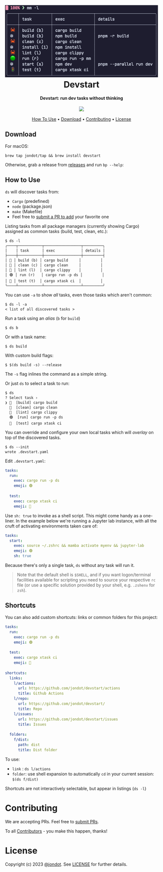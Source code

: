 <h1 align="center">
   <img src="media/screen.png" width="600"/>
   <br/>
    Devstart
</h1>

<h4 align="center"> Devstart: run dev tasks without thinking</h4>
<p align="center">
<img src="https://github.com/jondot/devstart/actions/workflows/build.yml/badge.svg"/>
</p>
<p align="center">
  <a href="#how-to-use">How To Use</a> •
  <a href="#download">Download</a> •
  <a href="#contributing">Contributing</a> •
  <a href="#license">License</a>
</p>


## Download

For macOS:

```
brew tap jondot/tap && brew install devstart
```

Otherwise, grab a release from [releases](https://github.com/jondot/devstart/releases) and run `bp --help`:

## How to Use

`ds` will discover tasks from:

* `Cargo` (predefined)
* `node` (package.json)
* `make` (Makefile)
* Feel free to [submit a PR to add](https://github.com/jondot/devstart/pulls) your favorite one

Listing tasks from all package managers (currently showing Cargo) assigned as common tasks (build, test, clean, etc.):

```
$ ds -l
╭────┬───────────┬─────────────────┬─────────╮
│    │ task      │ exec            │ details │
├────┼───────────┼─────────────────┼─────────┤
│ 🦀 │ build (b) │ cargo build     │         │
│ 🦀 │ clean (c) │ cargo clean     │         │
│ 🦀 │ lint (l)  │ cargo clippy    │         │
│ 🟢 │ run (r)   │ cargo run -p ds │         │
│ 🚦 │ test (t)  │ cargo xtask ci  │         │
╰────┴───────────┴─────────────────┴─────────╯
```

You can use `-a` to show _all_ tasks, even those tasks which aren't common:

```
$ ds -l -a
< list of all discovered tasks >
```

Run a task using an _alias_ (`b` for `build`)

```
$ ds b
```

Or with a task name:

```
$ ds build
```

With custom build flags:

```
$ $(ds build -s) --release
```

The `-s` flag inlines the command as a simple string.

Or just `ds` to select a task to run:

```
$ ds
? Select task ›
❯ 🦀  [build] cargo build
  🦀  [clean] cargo clean
  🦀  [lint] cargo clippy
  🟢  [run] cargo run -p ds
  🚦  [test] cargo xtask ci
```

You can override and configure your own local tasks which will _overlay_ on top of the discovered tasks.


```
$ ds --init
wrote .devstart.yaml
```

Edit `.devstart.yaml`:

```yaml
tasks:
  run: 
    exec: cargo run -p ds
    emoji: 🟢

  test: 
    exec: cargo xtask ci
    emoji: 🚦
```

Use `sh: true` to invoke as a shell script. This might come handy as a one-liner. In the example below we're running a Jupyter lab instance, with all the cruft of activating environments taken care of:


```yaml
tasks:
  start: 
    exec: source ~/.zshrc && mamba activate myenv && jupyter-lab
    emoji: 🟢
    sh: true
```

Because there's only a single task, `ds` without any task will run it.

> Note that the default shell is `$SHELL`, and if you want logon/terminal facilities available for scripting you need to source your respective `rc` file (or use a specific solution provided by your shell, e.g. `.zshenv` for `zsh`).


## Shortcuts

You can also add custom shortcuts: links or common folders for this project:

```yaml
tasks:
  run: 
    exec: cargo run -p ds
    emoji: 🟢

  test: 
    exec: cargo xtask ci
    emoji: 🚦

shortcuts: 
  links:
    l/actions: 
      url: https://github.com/jondot/devstart/actions
      title: Github Actions
    l/repo: 
      url: https://github.com/jondot/devstart/
      title: Repo
    l/issues: 
      url: https://github.com/jondot/devstart/issues
      title: Issues

  folders:
    f/dist: 
      path: dist
      title: Dist folder
```


To use:

* `link` : `ds l/actions`
* `folder`: use shell expansion to automatically `cd` in your current session: `$(ds f/dist)`

Shortcuts are not interactively selectable, but appear in listings (`ds -l`)

# Contributing

We are accepting PRs. Feel free to [submit PRs](https://github.com/jondot/devstart/pulls).

To all [Contributors](https://github.com/jondot/devstart/graphs/contributors) - you make this happen, thanks!

# License

Copyright (c) 2023 [@jondot](http://twitter.com/jondot). See [LICENSE](LICENSE.txt) for further details.
